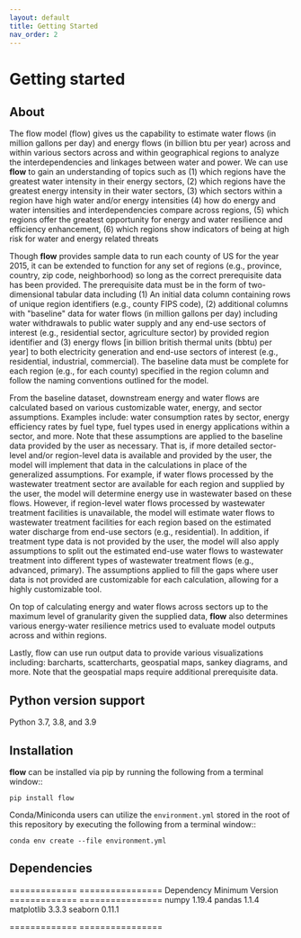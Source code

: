 ```yaml
---
layout: default
title: Getting Started
nav_order: 2
---
```


# Getting started


## About


The flow model (flow) gives us the capability to estimate water flows (in million gallons per day) and energy flows (in billion btu per year) across and within various sectors across and within geographical regions to analyze the interdependencies and linkages between water and power. We can use **flow** to gain an understanding of topics such as
(1) which regions have the greatest water intensity in their energy sectors,
(2) which regions have the greatest energy intensity in their water sectors,
(3) which sectors within a region have high water and/or energy intensities
(4) how do energy and water intensities and interdependencies compare across regions,
(5) which regions  offer the greatest opportunity for energy and water resilience and efficiency enhancement,
(6) which regions show indicators of being at high risk for water and energy related threats

Though **flow** provides sample data to run each county of US for the year 2015, it can be extended to function for any set of regions (e.g., province, country, zip code, neighborhood) so long as the correct prerequisite data has been provided. The prerequisite data must be in the form of two-dimensional tabular data including (1) An initial data column containing rows of unique region identifiers (e.g., county FIPS code), (2) additional columns with "baseline" data for water flows (in million gallons per day) including water withdrawals to public water supply and any end-use sectors of interest (e.g., residential sector, agriculture sector) by provided region identifier and (3) energy flows [in billion british thermal units (bbtu) per year] to both electricity generation and end-use sectors of interest (e.g., residential, industrial, commercial). The baseline data must be complete for each region (e.g., for each county) specified in the region column and follow the naming conventions outlined for the model.

From the baseline dataset, downstream energy and water flows are calculated based on various customizable water, energy, and sector assumptions. Examples include: water consumption rates by sector, energy efficiency rates by fuel type, fuel types used in energy applications within a sector, and more. Note that these assumptions are applied to the baseline data provided by the user as necessary. That is, if more detailed sector-level and/or region-level data is available and provided by the user, the model will implement that data in the calculations in place of the generalized assumptions. For example, if water flows processed by the wastewater treatment sector are available for each region and supplied by the user, the model will determine energy use in wastewater based on these flows. However, if region-level water flows processed by wastewater treatment facilities is unavailable, the model will estimate water flows to wastewater treatment facilities for each region based on the estimated water discharge from end-use sectors (e.g., residential). In addition, if treatment type data is not provided by the user, the model will also apply assumptions to split out the estimated end-use water flows to wastewater treatment into different types of wastewater treatment flows (e.g., advanced, primary). The assumptions applied to fill the gaps where user data is not provided are customizable for each calculation, allowing for a highly customizable tool.

On top of calculating energy and water flows across sectors up to the maximum level of granularity given the supplied data, **flow** also determines various energy-water resilience metrics used to evaluate model outputs across and within regions.

Lastly, flow can use run output data to provide various visualizations including: barcharts, scattercharts, geospatial maps, sankey diagrams, and more. Note that the geospatial maps require additional prerequisite data.




## Python version support

Python 3.7, 3.8, and 3.9


## Installation

**flow** can be installed via pip by running the following from a terminal window::

    pip install flow

Conda/Miniconda users can utilize the ``environment.yml`` stored in the root of this repository by executing the following from a terminal window::

    conda env create --file environment.yml


## Dependencies

=============   ================
Dependency      Minimum Version
=============   ================
numpy           1.19.4
pandas          1.1.4
matplotlib      3.3.3
seaborn         0.11.1

=============   ================
